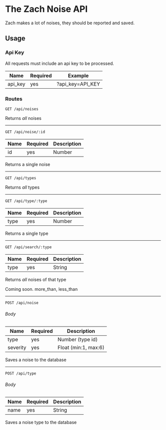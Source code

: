 # The Zach Noise API

Zach makes a lot of noises, they should be reported and saved.

## Usage

### Api Key

All requests must include an api key to be processed.

| Name      | Required  | Example           |
| --------- | --------- | ----------------- |
| api_key   | yes       | ?api_key=API_KEY  |


### Routes


```GET /api/noises```

Returns _all_ noises

-----

```GET /api/noise/:id```

| Name  | Required  | Description   |
| ----- | --------- | ------------- |
| id    | yes       | Number        |

Returns a single noise

-----

```GET /api/types```

Returns _all_ types

-----

```GET /api/type/:type```

| Name  | Required  | Description   |
| ----- | --------- | ------------- |
| type  | yes       | Number        |

Returns a single type

-----

```GET /api/search/:type```

| Name  | Required  | Description   |
| ----- | --------- | ------------- |   
| type  | yes       | String        |

Returns _all_ noises of that type

Coming soon. more_than, less_than

-----

```POST /api/noise```

###### Body

| Name      | Required  | Description           |
| --------- | --------- | --------------------- |   
| type      | yes       | Number (type id)      |
| severity  | yes       | Float (min:1, max:6)  |

Saves a noise to the database

-----

```POST /api/type```

###### Body

| Name      | Required  | Description   |
| --------- | --------- | ------------- |   
| name      | yes       | String        |

Saves a noise type to the database
